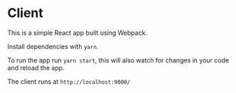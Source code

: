 # Client

This is a simple React app built using Webpack.

Install dependencies with `yarn`.

To run the app run `yarn start`, this will also watch for changes in your code and reload the app.

The client runs at `http://localhost:9000/`
